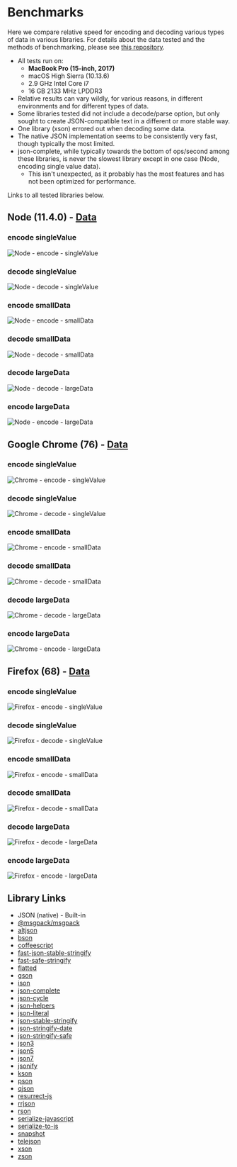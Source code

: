 # Benchmarks

Here we compare relative speed for encoding and decoding various types of data in various libraries. For details about the data tested and the methods of benchmarking, please see [this repository](https://github.com/dwighthouse/json-complete-benchmarking).

* All tests run on:
  - **MacBook Pro (15-inch, 2017)**
  - macOS High Sierra (10.13.6)
  - 2.9 GHz Intel Core i7
  - 16 GB 2133 MHz LPDDR3
* Relative results can vary wildly, for various reasons, in different environments and for different types of data.
* Some libraries tested did not include a decode/parse option, but only sought to create JSON-compatible text in a different or more stable way.
* One library (xson) errored out when decoding some data.
* The native JSON implementation seems to be consistently very fast, though typically the most limited.
* json-complete, while typically towards the bottom of ops/second among these libraries, is never the slowest library except in one case (Node, encoding single value data).
  - This isn't unexpected, as it probably has the most features and has not been optimized for performance.

Links to all tested libraries below.

## Node (11.4.0) - [Data](./NodeRun.json)

### encode singleValue
![Node - encode - singleValue](./node-encode-singleValue.svg)

### decode singleValue
![Node - decode - singleValue](./node-decode-singleValue.svg)

### encode smallData
![Node - encode - smallData](./node-encode-smallData.svg)

### decode smallData
![Node - decode - smallData](./node-decode-smallData.svg)

### decode largeData
![Node - decode - largeData](./node-decode-largeData.svg)

### encode largeData
![Node - encode - largeData](./node-encode-largeData.svg)



## Google Chrome (76) - [Data](./ChromeRun.json)

### encode singleValue
![Chrome - encode - singleValue](./chrome-encode-singleValue.svg)

### decode singleValue
![Chrome - decode - singleValue](./chrome-decode-singleValue.svg)

### encode smallData
![Chrome - encode - smallData](./chrome-encode-smallData.svg)

### decode smallData
![Chrome - decode - smallData](./chrome-decode-smallData.svg)

### decode largeData
![Chrome - decode - largeData](./chrome-decode-largeData.svg)

### encode largeData
![Chrome - encode - largeData](./chrome-encode-largeData.svg)



## Firefox (68) - [Data](./FirefoxRun.json)

### encode singleValue
![Firefox - encode - singleValue](./firefox-encode-singleValue.svg)

### decode singleValue
![Firefox - decode - singleValue](./firefox-decode-singleValue.svg)

### encode smallData
![Firefox - encode - smallData](./firefox-encode-smallData.svg)

### decode smallData
![Firefox - decode - smallData](./firefox-decode-smallData.svg)

### decode largeData
![Firefox - decode - largeData](./firefox-decode-largeData.svg)

### encode largeData
![Firefox - encode - largeData](./firefox-encode-largeData.svg)


## Library Links

* JSON (native) - Built-in
* [@msgpack/msgpack](https://www.npmjs.com/package/@msgpack/msgpack)
* [altjson](https://www.npmjs.com/package/altjson)
* [bson](https://www.npmjs.com/package/bson)
* [coffeescript](https://www.npmjs.com/package/coffeescript)
* [fast-json-stable-stringify](https://www.npmjs.com/package/fast-json-stable-stringify)
* [fast-safe-stringify](https://www.npmjs.com/package/fast-safe-stringify)
* [flatted](https://www.npmjs.com/package/flatted)
* [gson](https://www.npmjs.com/package/gson)
* [ison](https://www.npmjs.com/package/ison)
* [json-complete](https://www.npmjs.com/package/json-complete)
* [json-cycle](https://www.npmjs.com/package/json-cycle)
* [json-helpers](https://www.npmjs.com/package/json-helpers)
* [json-literal](https://www.npmjs.com/package/json-literal)
* [json-stable-stringify](https://www.npmjs.com/package/json-stable-stringify)
* [json-stringify-date](https://www.npmjs.com/package/json-stringify-date)
* [json-stringify-safe](https://www.npmjs.com/package/json-stringify-safe)
* [json3](https://www.npmjs.com/package/json3)
* [json5](https://www.npmjs.com/package/json5)
* [json7](https://www.npmjs.com/package/json7)
* [jsonify](https://www.npmjs.com/package/jsonify)
* [kson](https://www.npmjs.com/package/kson)
* [pson](https://www.npmjs.com/package/pson)
* [qjson](https://www.npmjs.com/package/qjson)
* [resurrect-js](https://www.npmjs.com/package/resurrect-js)
* [rrjson](https://www.npmjs.com/package/rrjson)
* [rson](https://www.npmjs.com/package/rson)
* [serialize-javascript](https://www.npmjs.com/package/serialize-javascript)
* [serialize-to-js](https://www.npmjs.com/package/serialize-to-js)
* [snapshot](https://www.npmjs.com/package/snapshot)
* [telejson](https://www.npmjs.com/package/telejson)
* [xson](https://www.npmjs.com/package/xson)
* [zson](https://www.npmjs.com/package/zson)
